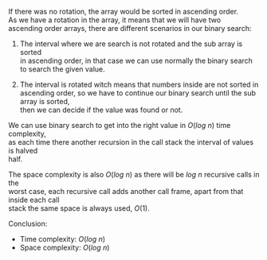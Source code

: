 <!--
Problem 2: Search in a Rotated Sorted Array

Provide an explanation for your answer, clearly organizing your thoughts into 
concise and easy-to-understand language.

Focus on explaining the reasoning behind your decisions rather than giving a 
detailed description of the code. For instance, why did you choose a particular 
data structure? Additionally, discuss the efficiency of your solution in terms 
of time and space complexity. If necessary, you can support your explanation 
with code snippets or mathematical formulas. For guidance on how to write 
formulas in markdown, refer to https://docs.github.com/en/get-started/writing-on-github/working-with-advanced-formatting/writing-mathematical-expressions.
-->
If there was no rotation, the array would be sorted in ascending order.  
As we have a rotation in the array, it means that we will have two  
ascending order arrays, there are different scenarios in our binary search:

1. The interval where we are search is not rotated and the sub array is sorted  
in ascending order, in that case we can use normally the binary search to search the given value.

2. The interval is rotated witch means that numbers inside are not sorted in  
ascending order, so we have to continue our binary search until the sub array is sorted,  
then we can decide if the value was found or not.

We can use binary search to get into the right value in $O(log \ n)$ time complexity,  
as each time there another recursion in the call stack the interval of values is halved  
half.

The space complexity is also $O(log \ n)$ as there will be $log \ n$ recursive calls in the  
worst case, each recursive call adds another call frame, apart from that inside each call  
stack the same space is always used, $O(1)$.

Conclusion:
* Time complexity: $O(log \ n)$  
* Space complexity: $O(log \ n)$